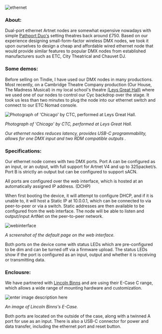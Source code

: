 ![ethernet](https://user-images.githubusercontent.com/63847434/127887093-1f3dc97f-a095-4233-8183-4786d8f3eddc.png)

### **About:**
Dual-port ethernet Artnet nodes are somewhat expensive nowadays with simple [Pathport Duo's](https://stagedepot.co.uk/lighting/control-dimming/dmx-management/city-theatrical-pathport-c-series-node?sku=CT-P6202&gclid=CjwKCAjwuvmHBhAxEiwAWAYj-JbNi8wZCGz_KHbozcLFQ_qSdAPo95IHTKV8BdgGUl6DZUhPz_-OCBoC5V8QAvD_BwE) setting theatres back around £750. 
Based on our experience designing small-form-factor wireless DMX nodes, we took it upon ourselves to design a cheap and affordable wired ethernet node that would provide similar features to popular DMX nodes from established manufacturers such as ETC, City Theatrical and Chauvet DJ.  

### **Some demos:**
Before selling on Tindie, I have used our DMX nodes in many productions. Most recently, on a Cambridge Theatre Company production (Our House, The Madness Musical) in my local school's theatre [(Leys Great Hall)](https://www.theleys.net/591/venue-hire/great-hall) where we used one of our nodes to control our Cyc backdrop over the stage. It took us less than two minutes to plug the node into our ethernet switch and connect to our ETC Nomad console. 

![Photograph of 'Chicago' by CTC, performed at Leys Great Hall.](https://www.lightsoundjournal.com/wp-content/uploads/2020/01/Robe-Chicago-DSC_5091-photo-by-Eliza-Wilmot-e1578990456228.jpg "Photograph of 'Chicago' by CTC, performed at Leys Great Hall.")

*Photograph of 'Chicago' by CTC, performed at Leys Great Hall.*

*Our ethernet nodes reduces latency, provides USB-C programmability, allows for one DMX input and two RDM compatible outputs .*

### Specifications:
Our ethernet node comes with two DMX ports. Port A can be configured as an input, or an output, with full support for Artnet V4 and up to 325packet/s. Port B is strictly an output but can be configured to support sACN.  

All ports are configured over the web interface, which is hosted at an automatically assigned IP address. (DCHP)

When first booting the device, it will attempt to configure DHCP, and if it is unable to, it will host a Static IP at 10.0.0.1, which can be connected to via peer-to-peer or via a switch. Static addresses are then available to be configured from the web interface. The node will be able to listen and output/input ArtNet on the peer-to-peer network. 

![webinterface](https://user-images.githubusercontent.com/63847434/127889196-3878f0a8-2d72-41e2-a7bf-808ad1c5d497.JPG)

*A screenshot of the default page on the web interface.*

Both ports on the device come with status LEDs which are pre-configured to be dim and can be turned off via a firmware upload. The status LEDs show if the port is configured as an input, output and whether it is receiving or transmitting data. 

### Enclousre:
We have partnered with [Lincoln Binns](https://lincolnbinns.com/) and are using their E-Case C range, which allows a wide range of mounting hardware and customization. 

![enter image description here](https://lincolnbinns.com/pub/media/catalog/product/cache/de11c78541e91402d501d037956c13c3/e/-/e-case_c_enclosure_kit_pic1.png)

*An image of Lincoln Binns's E-Case.*

Both ports are located on the outside of the case, along with a twinned A port for use as an input. There is also a USB-C connector for power and data transfer, including the ethernet port and reset button.
